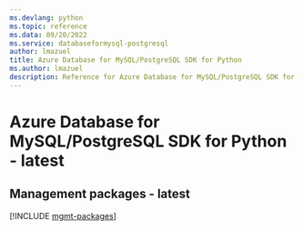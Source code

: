 ```yaml
---
ms.devlang: python
ms.topic: reference
ms.data: 09/20/2022
ms.service: databaseformysql-postgresql
author: lmazuel
title: Azure Database for MySQL/PostgreSQL SDK for Python
ms.author: lmazuel
description: Reference for Azure Database for MySQL/PostgreSQL SDK for Python
---
```

# Azure Database for MySQL/PostgreSQL SDK for Python - latest

## Management packages - latest
[!INCLUDE [mgmt-packages](database-for-mysql-postgresql-mgmt-index.md)]